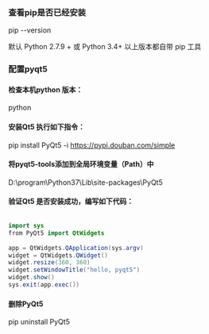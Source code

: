
### 查看pip是否已经安装

pip --version 

默认 Python 2.7.9 + 或 Python 3.4+ 以上版本都自带 pip 工具

### 配置pyqt5

#### 检查本机python 版本：
python

#### 安装Qt5 执行如下指令：
pip install PyQt5 -i https://pypi.douban.com/simple

#### 将pyqt5-tools添加到全局环境变量（Path）中

D:\program\Python37\Lib\site-packages\PyQt5


#### 验证Qt5 是否安装成功，编写如下代码：

```java

import sys
from PyQt5 import QtWidgets
 
app = QtWidgets.QApplication(sys.argv)
widget = QtWidgets.QWidget()
widget.resize(360, 360)
widget.setWindowTitle("hello, pyqt5")
widget.show()
sys.exit(app.exec())

```

#### 删除PyQt5

pip uninstall PyQt5
